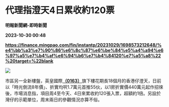 # 代理指澄天4日累收約120票
**明報新聞網-即時新聞**

**2023-10-30 00:48**

**https://finance.mingpao.com/fin/instantp/20231029/1698573212648/%e4%bb%a3%e7%90%86%e6%8c%87%e6%be%84%e5%a4%a94%e6%97%a5%e7%b4%af%e6%94%b6%e7%b4%84120%e7%a5%a8%22%20target=%22blank**

![](https://fs.mingpao.com/fin/20231029/s00011/cc841151f6c5ba40e065e732a36a6b57.jpg)

市區另一全新樓盤，英皇國際[**（0163）**](https://finance.mingpao.com/fin/instantp/20231029/1698573212648/stock1.php?code=0163)旗下樓花期長18個月的香港仔澄天，日前以「時光倒流8年價」、折實均呎1.7萬元首推55伙，以1房折實價440萬元起作招徠後，市場消息指，項目周4至今天、4日來累收約120張入票，超額約1倍。另設於灣仔的示範單位，周末兩日的參觀情況亦算不俗。